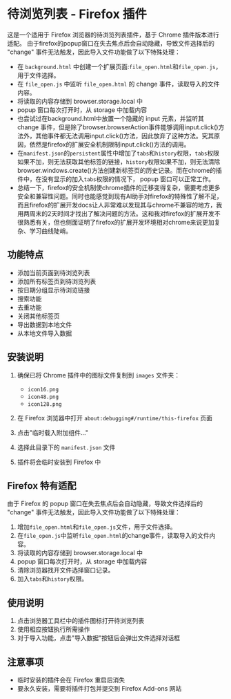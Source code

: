 # 待浏览列表 - Firefox 插件

这是一个适用于 Firefox 浏览器的待浏览列表插件，基于 Chrome 插件版本进行适配。
由于firefox的popup窗口在失去焦点后会自动隐藏，导致文件选择后的 "change" 事件无法触发，因此导入文件功能做了以下特殊处理：

- 在 `background.html` 中创建一个扩展页面:`file_open.html`和`file_open.js`，用于文件选择。
- 在 `file_open.js` 中监听 `file_open.html` 的 change 事件，读取导入的文件内容。
- 将读取的内容存储到 browser.storage.local 中
- popup 窗口每次打开时，从 storage 中加载内容
- 也尝试过在background.html中放置一个隐藏的 input 元素，并监听其 change 事件，但是除了browser.browserAction事件能够调用input.click()方法外，其他事件都无法调用input.click()方法，因此放弃了这种方法。究其原因，依然是firefox的扩展安全机制限制input.click()方法的调用。
- 在`manifest.json`的`persistent`属性中增加了`tabs`和`history`权限，`tabs`权限如果不加，则无法获取其他标签的链接，`history`权限如果不加，则无法清除browser.windows.create()方法创建新标签页的历史记录。而在chrome的插件中，在没有显示的加入`tabs`权限的情况下， popup 窗口可以正常工作。
- 总结一下，firefox的安全机制使chrome插件的迁移变得复杂，需要考虑更多安全和兼容性问题。同时也能感觉到现有AI助手对firefox的特殊性了解不足，而且firefox的扩展开发docs让人非常难以发现其与chrome不兼容的地方，我用两周末的2天时间才找出了解决问题的方法。这和我对firefox的扩展开发不很熟悉有关，但也侧面证明了firefox的扩展开发环境相对chrome来说更加复杂、学习曲线陡峭。

## 功能特点

- 添加当前页面到待浏览列表
- 添加所有标签页到待浏览列表
- 按日期分组显示待浏览链接
- 搜索功能
- 去重功能
- 关闭其他标签页
- 导出数据到本地文件
- 从本地文件导入数据

## 安装说明

1. 确保已将 Chrome 插件中的图标文件复制到 `images` 文件夹：
   - `icon16.png`
   - `icon48.png`
   - `icon128.png`

2. 在 Firefox 浏览器中打开 `about:debugging#/runtime/this-firefox` 页面

3. 点击"临时载入附加组件..."

4. 选择此目录下的 `manifest.json` 文件

5. 插件将会临时安装到 Firefox 中

## Firefox 特有适配

由于 Firefox 的 popup 窗口在失去焦点后会自动隐藏，导致文件选择后的 "change" 事件无法触发，因此导入文件功能做了以下特殊处理：

1. 增加`file_open.html`和`file_open.js`文件，用于文件选择。
2. 在`file_open.js`中监听`file_open.html`的change事件，读取导入的文件内容。
3. 将读取的内容存储到 browser.storage.local 中
4. popup 窗口每次打开时，从 storage 中加载内容
5. 清除浏览器找开文件选择窗口记录。
6. 加入`tabs`和`history`权限。

## 使用说明

1. 点击浏览器工具栏中的插件图标打开待浏览列表
2. 使用相应按钮执行所需操作
3. 对于导入功能，点击"导入数据"按钮后会弹出文件选择对话框

## 注意事项

- 临时安装的插件会在 Firefox 重启后消失
- 要永久安装，需要将插件打包并提交到 Firefox Add-ons 网站